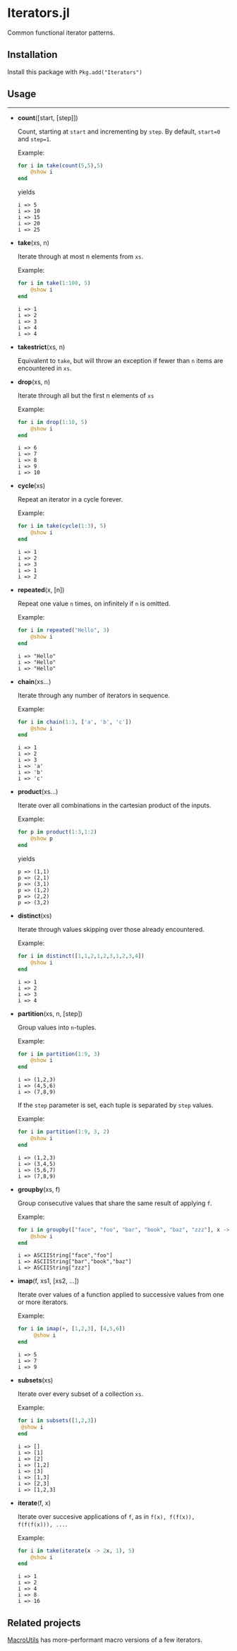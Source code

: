 # Iterators.jl

Common functional iterator patterns.

## Installation

Install this package with `Pkg.add("Iterators")`

## Usage

-----------

- **count**([start, [step]])

    Count, starting at ``start`` and incrementing by ``step``.  By default, ``start=0`` and ``step=1``.

    Example:
    ```julia
    for i in take(count(5,5),5)
        @show i
    end
    ```
    yields
    ```
    i => 5
    i => 10
    i => 15
    i => 20
    i => 25
    ```

- **take**(xs, n)

    Iterate through at most n elements from `xs`.

    Example:
    ```julia
    for i in take(1:100, 5)
        @show i
    end
    ```

    ```
    i => 1
    i => 2
    i => 3
    i => 4
    i => 4
    ```

- **takestrict**(xs, n)

  Equivalent to `take`, but will throw an exception if fewer than `n` items
  are encountered in `xs`.

- **drop**(xs, n)

    Iterate through all but the first n elements of `xs`

    Example:
    ```julia
    for i in drop(1:10, 5)
        @show i
    end
    ```

    ```
    i => 6
    i => 7
    i => 8
    i => 9
    i => 10
    ```

- **cycle**(xs)

    Repeat an iterator in a cycle forever.

    Example:
    ```julia
    for i in take(cycle(1:3), 5)
        @show i
    end
    ```

    ```
    i => 1
    i => 2
    i => 3
    i => 1
    i => 2
    ```

- **repeated**(x, [n])

    Repeat one value `n` times, on infinitely if `n` is omitted.

    Example:
    ```julia
    for i in repeated("Hello", 3)
        @show i
    end
    ```

    ```
    i => "Hello"
    i => "Hello"
    i => "Hello"
    ```

- **chain**(xs...)

    Iterate through any number of iterators in sequence.

    Example:
    ```julia
    for i in chain(1:3, ['a', 'b', 'c'])
        @show i
    end
    ```

    ```
    i => 1
    i => 2
    i => 3
    i => 'a'
    i => 'b'
    i => 'c'
    ```

- **product**(xs...)

    Iterate over all combinations in the cartesian product of the inputs.

    Example:
    ```julia
    for p in product(1:3,1:2)
        @show p
    end
    ```
    yields
    ```
    p => (1,1)
    p => (2,1)
    p => (3,1)
    p => (1,2)
    p => (2,2)
    p => (3,2)
    ```


- **distinct**(xs)

    Iterate through values skipping over those already encountered.

    Example:
    ```julia
    for i in distinct([1,1,2,1,2,3,1,2,3,4])
        @show i
    end
    ```

    ```
    i => 1
    i => 2
    i => 3
    i => 4
    ```

- **partition**(xs, n, [step])

    Group values into `n`-tuples.

    Example:
    ```julia
    for i in partition(1:9, 3)
        @show i
    end
    ```

    ```
    i => (1,2,3)
    i => (4,5,6)
    i => (7,8,9)
    ```

    If the `step` parameter is set, each tuple is separated by `step` values.

    Example:
    ```julia
    for i in partition(1:9, 3, 2)
        @show i
    end
    ```

    ```
    i => (1,2,3)
    i => (3,4,5)
    i => (5,6,7)
    i => (7,8,9)
    ```

- **groupby**(xs, f)

    Group consecutive values that share the same result of applying `f`.

    Example:
    ```julia
    for i in groupby(["face", "foo", "bar", "book", "baz", "zzz"], x -> x[1])
        @show i
    end
    ```

    ```
    i => ASCIIString["face","foo"]
    i => ASCIIString["bar","book","baz"]
    i => ASCIIString["zzz"]
    ```

- **imap**(f, xs1, [xs2, ...])

    Iterate over values of a function applied to successive values from one or
    more iterators.

    Example:
    ```julia
    for i in imap(+, [1,2,3], [4,5,6])
         @show i
    end
    ```

    ```
    i => 5
    i => 7
    i => 9
    ```


- **subsets**(xs)

    Iterate over every subset of a collection `xs`.

    Example:
    ```julia
    for i in subsets([1,2,3])
     @show i
    end
    ```

    ```
    i => []
    i => [1]
    i => [2]
    i => [1,2]
    i => [3]
    i => [1,3]
    i => [2,3]
    i => [1,2,3]
    ```

- **iterate**(f, x)

    Iterate over succesive applications of `f`, as in `f(x), f(f(x)), f(f(f(x))), ...`.

    Example:
    ```julia
    for i in take(iterate(x -> 2x, 1), 5)
        @show i
    end
    ```

    ```
    i => 1
    i => 2
    i => 4
    i => 8
    i => 16
    ```


## Related projects

[MacroUtils](https://github.com/carlobaldassi/MacroUtils.jl#macroiterators) has more-performant macro versions of a few iterators.
